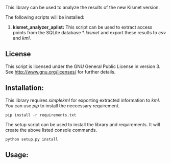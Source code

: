 This library can be used to analyze the results of the new Kismet version. 


The following scripts will be installed:

1. **kismet_analyzer_aplist:** This script can be used to extract access points from the SQLite database **.kismet* and export these results to *csv* and *kml*.


## License

This script is licensed under the GNU General Public License in version 3. See http://www.gnu.org/licenses/ for further details.


## Installation:
This library requires *simplekml* for exporting extracted information to *kml*. You can use *pip* to install the neccessary requirement.
```
pip install -r requirements.txt
```

The setup script can be used to install the library and requirements. It will create the above listed console commands.
```
python setup.py install
```

## Usage:


